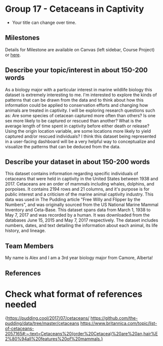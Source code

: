 # Group 17 - Cetaceans in Captivity

- Your title can change over time.

## Milestones

Details for Milestone are available on Canvas (left sidebar, Course Project) or [here](https://firas.moosvi.com/courses/data301/project/milestone01.html).

## Describe your topic/interest in about 150-200 words

As a biology major with a particular interest in marine wildlife biology this dataset is extremely interesting to me. I'm interested to explore the kinds of patterns that can be drawn from the data and to think about how this information could be applied to conservation efforts and changing how animals are treated in captivity. I will be exploring research questions such as: Are some species of cetacean captured more often than others? Is one sex more likely to be captured or rescued than another? What is the average length of time spent in captivity before either death or release? Using the origin location variable, are some locations more likely to yield captured and/or rescued individuals? I think this dataset being represented in a user-facing dashboard will be a very helpful way to conceptualize and visualize the patterns that can be deduced from the data.

## Describe your dataset in about 150-200 words

This dataset contains information regarding specific individuals of cetaceans that were held in captivity in the United States between 1938 and 2017. Cetaceans are an order of mammals including whales, dolphins, and porpoises. It contains 2194 rows and 21 columns, and it's purpose is for public interest and a criticism of the marine animal captivity industry. This data was used in The Pudding article "Free Willy and Flipper by the Numbers", and was originally sourced from the US National Marine Mammal Inventory and Ceta-Base. This dataset spans data from March 1, 1938 to May 7, 2017 and was recorded by a human. It was downloaded from the databases June 15, 2015 and May 7, 2017 respectively. The dataset includes numbers, dates, and text detailing the information about each animal, its life history, and lineage.

## Team Members

My name is Alex and I am a 3rd year biology major from Camore, Alberta!

## References

# Check what format of references needed

{https://pudding.cool/2017/07/cetaceans/
https://github.com/the-pudding/data/tree/master/cetaceans
https://www.britannica.com/topic/list-of-cetaceans-2057165#:~:text=Cetaceans%20(order%20Cetacea)%20are%20an,hair%E2%80%94all%20features%20of%20mammals.}

